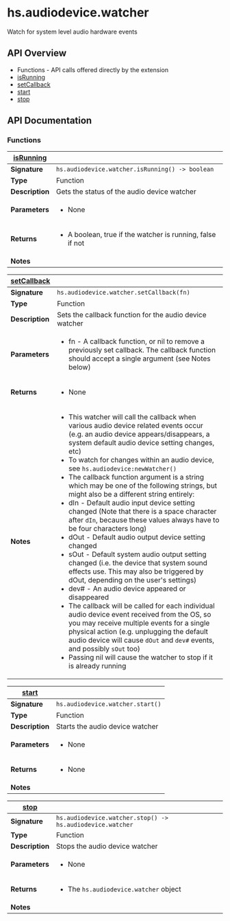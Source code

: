 # hs.audiodevice.watcher

Watch for system level audio hardware events

## API Overview
* Functions - API calls offered directly by the extension
 * [isRunning](#isRunning)
 * [setCallback](#setCallback)
 * [start](#start)
 * [stop](#stop)

## API Documentation

### Functions

| [isRunning](#isRunning)         |                                                                                     |
| --------------------------------------------|-------------------------------------------------------------------------------------|
| **Signature**                               | `hs.audiodevice.watcher.isRunning() -> boolean`                                                                    |
| **Type**                                    | Function                                                                     |
| **Description**                             | Gets the status of the audio device watcher                                                                     |
| **Parameters**                              | <ul><li>None</li></ul> |
| **Returns**                                 | <ul><li>A boolean, true if the watcher is running, false if not</li></ul>          |
| **Notes**                                   | <ul></ul>                |

| [setCallback](#setCallback)         |                                                                                     |
| --------------------------------------------|-------------------------------------------------------------------------------------|
| **Signature**                               | `hs.audiodevice.watcher.setCallback(fn)`                                                                    |
| **Type**                                    | Function                                                                     |
| **Description**                             | Sets the callback function for the audio device watcher                                                                     |
| **Parameters**                              | <ul><li>fn - A callback function, or nil to remove a previously set callback. The callback function should accept a single argument (see Notes below)</li></ul> |
| **Returns**                                 | <ul><li>None</li></ul>          |
| **Notes**                                   | <ul><li>This watcher will call the callback when various audio device related events occur (e.g. an audio device appears/disappears, a system default audio device setting changes, etc)</li><li>To watch for changes within an audio device, see `hs.audiodevice:newWatcher()`</li><li>The callback function argument is a string which may be one of the following strings, but might also be a different string entirely:</li><li> dIn  - Default audio input device setting changed (Note that there is a space character after `dIn`, because these values always have to be four characters long)</li><li> dOut - Default audio output device setting changed</li><li> sOut - Default system audio output setting changed (i.e. the device that system sound effects use. This may also be triggered by dOut, depending on the user's settings)</li><li> dev# - An audio device appeared or disappeared</li><li>The callback will be called for each individual audio device event received from the OS, so you may receive multiple events for a single physical action (e.g. unplugging the default audio device will cause `dOut` and `dev#` events, and possibly `sOut` too)</li><li>Passing nil will cause the watcher to stop if it is already running</li></ul>                |

| [start](#start)         |                                                                                     |
| --------------------------------------------|-------------------------------------------------------------------------------------|
| **Signature**                               | `hs.audiodevice.watcher.start()`                                                                    |
| **Type**                                    | Function                                                                     |
| **Description**                             | Starts the audio device watcher                                                                     |
| **Parameters**                              | <ul><li>None</li></ul> |
| **Returns**                                 | <ul><li>None</li></ul>          |
| **Notes**                                   | <ul></ul>                |

| [stop](#stop)         |                                                                                     |
| --------------------------------------------|-------------------------------------------------------------------------------------|
| **Signature**                               | `hs.audiodevice.watcher.stop() -> hs.audiodevice.watcher`                                                                    |
| **Type**                                    | Function                                                                     |
| **Description**                             | Stops the audio device watcher                                                                     |
| **Parameters**                              | <ul><li>None</li></ul> |
| **Returns**                                 | <ul><li>The `hs.audiodevice.watcher` object</li></ul>          |
| **Notes**                                   | <ul></ul>                |

